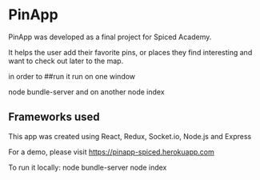 # PinApp

PinApp was developed as a final project for Spiced Academy.

It helps the user add their favorite pins, or places they find interesting and want to check out later to the map.

in order to ##run it run on one window

node bundle-server
and on another
node index

## Frameworks used

This app was created using React, Redux, Socket.io, Node.js and Express

For a demo, please visit https://pinapp-spiced.herokuapp.com

To run it locally:
node bundle-server
node index

